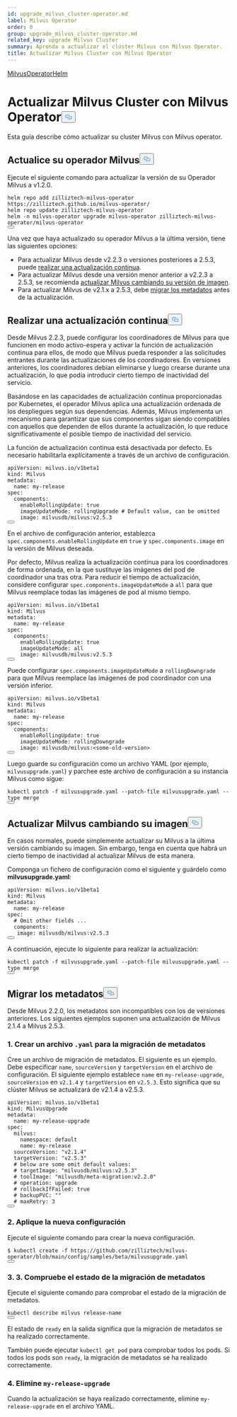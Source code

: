 ```yaml
---
id: upgrade_milvus_cluster-operator.md
label: Milvus Operator
order: 0
group: upgrade_milvus_cluster-operator.md
related_key: upgrade Milvus Cluster
summary: Aprenda a actualizar el clúster Milvus con Milvus Operator.
title: Actualizar Milvus Cluster con Milvus Operator
---
```

<div class="tab-wrapper"><a href="/docs/es/upgrade_milvus_cluster-operator.md" class='active '>Milvus</a><a href="/docs/es/upgrade_milvus_cluster-helm.md" class=''>OperatorHelm</a></div>
<h1 id="Upgrade-Milvus-Cluster-with-Milvus-Operator" class="common-anchor-header">Actualizar Milvus Cluster con Milvus Operator<button data-href="#Upgrade-Milvus-Cluster-with-Milvus-Operator" class="anchor-icon" translate="no">
      <svg translate="no"
        aria-hidden="true"
        focusable="false"
        height="20"
        version="1.1"
        viewBox="0 0 16 16"
        width="16"
      >
        <path
          fill="#0092E4"
          fill-rule="evenodd"
          d="M4 9h1v1H4c-1.5 0-3-1.69-3-3.5S2.55 3 4 3h4c1.45 0 3 1.69 3 3.5 0 1.41-.91 2.72-2 3.25V8.59c.58-.45 1-1.27 1-2.09C10 5.22 8.98 4 8 4H4c-.98 0-2 1.22-2 2.5S3 9 4 9zm9-3h-1v1h1c1 0 2 1.22 2 2.5S13.98 12 13 12H9c-.98 0-2-1.22-2-2.5 0-.83.42-1.64 1-2.09V6.25c-1.09.53-2 1.84-2 3.25C6 11.31 7.55 13 9 13h4c1.45 0 3-1.69 3-3.5S14.5 6 13 6z"
        ></path>
      </svg>
    </button></h1><p>Esta guía describe cómo actualizar su cluster Milvus con Milvus operator.</p>
<h2 id="Upgrade-your-Milvus-operator" class="common-anchor-header">Actualice su operador Milvus<button data-href="#Upgrade-your-Milvus-operator" class="anchor-icon" translate="no">
      <svg translate="no"
        aria-hidden="true"
        focusable="false"
        height="20"
        version="1.1"
        viewBox="0 0 16 16"
        width="16"
      >
        <path
          fill="#0092E4"
          fill-rule="evenodd"
          d="M4 9h1v1H4c-1.5 0-3-1.69-3-3.5S2.55 3 4 3h4c1.45 0 3 1.69 3 3.5 0 1.41-.91 2.72-2 3.25V8.59c.58-.45 1-1.27 1-2.09C10 5.22 8.98 4 8 4H4c-.98 0-2 1.22-2 2.5S3 9 4 9zm9-3h-1v1h1c1 0 2 1.22 2 2.5S13.98 12 13 12H9c-.98 0-2-1.22-2-2.5 0-.83.42-1.64 1-2.09V6.25c-1.09.53-2 1.84-2 3.25C6 11.31 7.55 13 9 13h4c1.45 0 3-1.69 3-3.5S14.5 6 13 6z"
        ></path>
      </svg>
    </button></h2><p>Ejecute el siguiente comando para actualizar la versión de su Operador Milvus a v1.2.0.</p>
<pre><code translate="no">helm repo <span class="hljs-keyword">add</span> zilliztech-milvus-<span class="hljs-keyword">operator</span> https:<span class="hljs-comment">//zilliztech.github.io/milvus-operator/</span>
helm repo update zilliztech-milvus-<span class="hljs-keyword">operator</span>
helm -n milvus-<span class="hljs-keyword">operator</span> upgrade milvus-<span class="hljs-keyword">operator</span> zilliztech-milvus-<span class="hljs-keyword">operator</span>/milvus-<span class="hljs-keyword">operator</span>
<button class="copy-code-btn"></button></code></pre>
<p>Una vez que haya actualizado su operador Milvus a la última versión, tiene las siguientes opciones:</p>
<ul>
<li>Para actualizar Milvus desde v2.2.3 o versiones posteriores a 2.5.3, puede <a href="#Conduct-a-rolling-upgrade">realizar una actualización continua</a>.</li>
<li>Para actualizar Milvus desde una versión menor anterior a v2.2.3 a 2.5.3, se recomienda <a href="#Upgrade-Milvus-by-changing-its-image">actualizar Milvus cambiando su versión de imagen</a>.</li>
<li>Para actualizar Milvus de v2.1.x a 2.5.3, debe <a href="#Migrate-the-metadata">migrar los metadatos</a> antes de la actualización.</li>
</ul>
<h2 id="Conduct-a-rolling-upgrade" class="common-anchor-header">Realizar una actualización continua<button data-href="#Conduct-a-rolling-upgrade" class="anchor-icon" translate="no">
      <svg translate="no"
        aria-hidden="true"
        focusable="false"
        height="20"
        version="1.1"
        viewBox="0 0 16 16"
        width="16"
      >
        <path
          fill="#0092E4"
          fill-rule="evenodd"
          d="M4 9h1v1H4c-1.5 0-3-1.69-3-3.5S2.55 3 4 3h4c1.45 0 3 1.69 3 3.5 0 1.41-.91 2.72-2 3.25V8.59c.58-.45 1-1.27 1-2.09C10 5.22 8.98 4 8 4H4c-.98 0-2 1.22-2 2.5S3 9 4 9zm9-3h-1v1h1c1 0 2 1.22 2 2.5S13.98 12 13 12H9c-.98 0-2-1.22-2-2.5 0-.83.42-1.64 1-2.09V6.25c-1.09.53-2 1.84-2 3.25C6 11.31 7.55 13 9 13h4c1.45 0 3-1.69 3-3.5S14.5 6 13 6z"
        ></path>
      </svg>
    </button></h2><p>Desde Milvus 2.2.3, puede configurar los coordinadores de Milvus para que funcionen en modo activo-espera y activar la función de actualización continua para ellos, de modo que Milvus pueda responder a las solicitudes entrantes durante las actualizaciones de los coordinadores. En versiones anteriores, los coordinadores debían eliminarse y luego crearse durante una actualización, lo que podía introducir cierto tiempo de inactividad del servicio.</p>
<p>Basándose en las capacidades de actualización continua proporcionadas por Kubernetes, el operador Milvus aplica una actualización ordenada de los despliegues según sus dependencias. Además, Milvus implementa un mecanismo para garantizar que sus componentes sigan siendo compatibles con aquellos que dependen de ellos durante la actualización, lo que reduce significativamente el posible tiempo de inactividad del servicio.</p>
<p>La función de actualización continua está desactivada por defecto. Es necesario habilitarla explícitamente a través de un archivo de configuración.</p>
<pre><code translate="no" class="language-yaml">apiVersion: milvus.io/v1beta1
kind: Milvus
metadata:
  name: my-release
spec:
  components:
    enableRollingUpdate: <span class="hljs-literal">true</span>
    imageUpdateMode: rollingUpgrade <span class="hljs-comment"># Default value, can be omitted</span>
    image: milvusdb/milvus:v2.5.3
<button class="copy-code-btn"></button></code></pre>
<p>En el archivo de configuración anterior, establezca <code translate="no">spec.components.enableRollingUpdate</code> en <code translate="no">true</code> y <code translate="no">spec.components.image</code> en la versión de Milvus deseada.</p>
<p>Por defecto, Milvus realiza la actualización continua para los coordinadores de forma ordenada, en la que sustituye las imágenes del pod de coordinador una tras otra. Para reducir el tiempo de actualización, considere configurar <code translate="no">spec.components.imageUpdateMode</code> a <code translate="no">all</code> para que Milvus reemplace todas las imágenes de pod al mismo tiempo.</p>
<pre><code translate="no" class="language-yaml">apiVersion: milvus.io/v1beta1
kind: Milvus
metadata:
  name: my-release
spec:
  components:
    enableRollingUpdate: <span class="hljs-literal">true</span>
    imageUpdateMode: all
    image: milvusdb/milvus:v2.5.3
<button class="copy-code-btn"></button></code></pre>
<p>Puede configurar <code translate="no">spec.components.imageUpdateMode</code> a <code translate="no">rollingDowngrade</code> para que Milvus reemplace las imágenes de pod coordinador con una versión inferior.</p>
<pre><code translate="no" class="language-yaml">apiVersion: milvus.io/v1beta1
kind: Milvus
metadata:
  name: my-release
spec:
  components:
    enableRollingUpdate: <span class="hljs-literal">true</span>
    imageUpdateMode: rollingDowngrade
    image: milvusdb/milvus:&lt;some-old-version&gt;
<button class="copy-code-btn"></button></code></pre>
<p>Luego guarde su configuración como un archivo YAML (por ejemplo, <code translate="no">milvusupgrade.yaml</code>) y parchee este archivo de configuración a su instancia Milvus como sigue:</p>
<pre><code translate="no" class="language-shell">kubectl patch -f milvusupgrade.yaml --patch-file milvusupgrade.yaml --<span class="hljs-built_in">type</span> merge 
<button class="copy-code-btn"></button></code></pre>
<h2 id="Upgrade-Milvus-by-changing-its-image" class="common-anchor-header">Actualizar Milvus cambiando su imagen<button data-href="#Upgrade-Milvus-by-changing-its-image" class="anchor-icon" translate="no">
      <svg translate="no"
        aria-hidden="true"
        focusable="false"
        height="20"
        version="1.1"
        viewBox="0 0 16 16"
        width="16"
      >
        <path
          fill="#0092E4"
          fill-rule="evenodd"
          d="M4 9h1v1H4c-1.5 0-3-1.69-3-3.5S2.55 3 4 3h4c1.45 0 3 1.69 3 3.5 0 1.41-.91 2.72-2 3.25V8.59c.58-.45 1-1.27 1-2.09C10 5.22 8.98 4 8 4H4c-.98 0-2 1.22-2 2.5S3 9 4 9zm9-3h-1v1h1c1 0 2 1.22 2 2.5S13.98 12 13 12H9c-.98 0-2-1.22-2-2.5 0-.83.42-1.64 1-2.09V6.25c-1.09.53-2 1.84-2 3.25C6 11.31 7.55 13 9 13h4c1.45 0 3-1.69 3-3.5S14.5 6 13 6z"
        ></path>
      </svg>
    </button></h2><p>En casos normales, puede simplemente actualizar su Milvus a la última versión cambiando su imagen. Sin embargo, tenga en cuenta que habrá un cierto tiempo de inactividad al actualizar Milvus de esta manera.</p>
<p>Componga un fichero de configuración como el siguiente y guárdelo como <strong>milvusupgrade.yaml</strong>:</p>
<pre><code translate="no" class="language-yaml">apiVersion: milvus.io/v1beta1
kind: Milvus
metadata:
  name: my-release
spec:
  <span class="hljs-comment"># Omit other fields ...</span>
  components:
   image: milvusdb/milvus:v2.5.3
<button class="copy-code-btn"></button></code></pre>
<p>A continuación, ejecute lo siguiente para realizar la actualización:</p>
<pre><code translate="no" class="language-shell">kubectl patch -f milvusupgrade.yaml --patch-file milvusupgrade.yaml --<span class="hljs-built_in">type</span> merge 
<button class="copy-code-btn"></button></code></pre>
<h2 id="Migrate-the-metadata" class="common-anchor-header">Migrar los metadatos<button data-href="#Migrate-the-metadata" class="anchor-icon" translate="no">
      <svg translate="no"
        aria-hidden="true"
        focusable="false"
        height="20"
        version="1.1"
        viewBox="0 0 16 16"
        width="16"
      >
        <path
          fill="#0092E4"
          fill-rule="evenodd"
          d="M4 9h1v1H4c-1.5 0-3-1.69-3-3.5S2.55 3 4 3h4c1.45 0 3 1.69 3 3.5 0 1.41-.91 2.72-2 3.25V8.59c.58-.45 1-1.27 1-2.09C10 5.22 8.98 4 8 4H4c-.98 0-2 1.22-2 2.5S3 9 4 9zm9-3h-1v1h1c1 0 2 1.22 2 2.5S13.98 12 13 12H9c-.98 0-2-1.22-2-2.5 0-.83.42-1.64 1-2.09V6.25c-1.09.53-2 1.84-2 3.25C6 11.31 7.55 13 9 13h4c1.45 0 3-1.69 3-3.5S14.5 6 13 6z"
        ></path>
      </svg>
    </button></h2><p>Desde Milvus 2.2.0, los metadatos son incompatibles con los de versiones anteriores. Los siguientes ejemplos suponen una actualización de Milvus 2.1.4 a Milvus 2.5.3.</p>
<h3 id="1-Create-a-yaml-file-for-metadata-migration" class="common-anchor-header">1. Crear un archivo <code translate="no">.yaml</code> para la migración de metadatos</h3><p>Cree un archivo de migración de metadatos. El siguiente es un ejemplo. Debe especificar <code translate="no">name</code>, <code translate="no">sourceVersion</code> y <code translate="no">targetVersion</code> en el archivo de configuración. El siguiente ejemplo establece <code translate="no">name</code> en <code translate="no">my-release-upgrade</code>, <code translate="no">sourceVersion</code> en <code translate="no">v2.1.4</code> y <code translate="no">targetVersion</code> en <code translate="no">v2.5.3</code>. Esto significa que su clúster Milvus se actualizará de v2.1.4 a v2.5.3.</p>
<pre><code translate="no">apiVersion: milvus.io/v1beta1
kind: MilvusUpgrade
metadata:
  name: my-release-upgrade
spec:
  milvus:
    namespace: default
    name: my-release
  sourceVersion: <span class="hljs-string">&quot;v2.1.4&quot;</span>
  targetVersion: <span class="hljs-string">&quot;v2.5.3&quot;</span>
  <span class="hljs-comment"># below are some omit default values:</span>
  <span class="hljs-comment"># targetImage: &quot;milvusdb/milvus:v2.5.3&quot;</span>
  <span class="hljs-comment"># toolImage: &quot;milvusdb/meta-migration:v2.2.0&quot;</span>
  <span class="hljs-comment"># operation: upgrade</span>
  <span class="hljs-comment"># rollbackIfFailed: true</span>
  <span class="hljs-comment"># backupPVC: &quot;&quot;</span>
  <span class="hljs-comment"># maxRetry: 3</span>
<button class="copy-code-btn"></button></code></pre>
<h3 id="2-Apply-the-new-configuration" class="common-anchor-header">2. Aplique la nueva configuración</h3><p>Ejecute el siguiente comando para crear la nueva configuración.</p>
<pre><code translate="no">$ kubectl create -f <span class="hljs-attr">https</span>:<span class="hljs-comment">//github.com/zilliztech/milvus-operator/blob/main/config/samples/beta/milvusupgrade.yaml</span>
<button class="copy-code-btn"></button></code></pre>
<h3 id="3-Check-the-status-of-metadata-migration" class="common-anchor-header">3. 3. Compruebe el estado de la migración de metadatos</h3><p>Ejecute el siguiente comando para comprobar el estado de la migración de metadatos.</p>
<pre><code translate="no">kubectl describe milvus release-name
<button class="copy-code-btn"></button></code></pre>
<p>El estado de <code translate="no">ready</code> en la salida significa que la migración de metadatos se ha realizado correctamente.</p>
<p>También puede ejecutar <code translate="no">kubectl get pod</code> para comprobar todos los pods. Si todos los pods son <code translate="no">ready</code>, la migración de metadatos se ha realizado correctamente.</p>
<h3 id="4-Delete-my-release-upgrade" class="common-anchor-header">4. Elimine <code translate="no">my-release-upgrade</code></h3><p>Cuando la actualización se haya realizado correctamente, elimine <code translate="no">my-release-upgrade</code> en el archivo YAML.</p>

